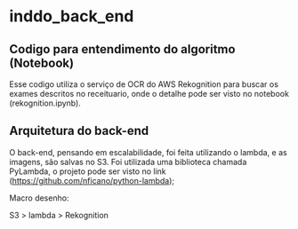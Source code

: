 # inddo_back_end
## Codigo para entendimento do algoritmo (Notebook)
Esse codigo utiliza o serviço de OCR do AWS Rekognition para buscar os exames descritos no receituario, onde o detalhe pode ser visto no notebook (rekognition.ipynb).

## Arquitetura do back-end
O back-end, pensando em escalabilidade, foi feita utilizando o lambda, e as imagens, são salvas no S3.
Foi utilizada uma biblioteca chamada PyLambda, o projeto pode ser visto no link (https://github.com/nficano/python-lambda);

Macro desenho: 

S3 > lambda > Rekognition
